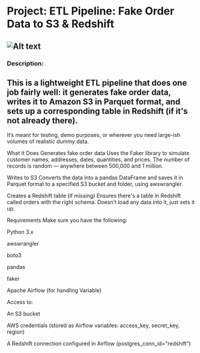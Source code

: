 # Project: ETL Pipeline: Fake Order Data to S3 & Redshift
![Alt text](path/to/image.png)
---
### Description:
This is a lightweight ETL pipeline that does one job fairly well: it generates fake order data, writes it to Amazon S3 in Parquet format, and sets up a corresponding table in Redshift (if it's not already there).
---
It’s meant for testing, demo purposes, or wherever you need large-ish volumes of realistic dummy data.

What It Does
Generates fake order data
Uses the Faker library to simulate customer names, addresses, dates, quantities, and prices. The number of records is random — anywhere between 500,000 and 1 million.

Writes to S3
Converts the data into a pandas DataFrame and saves it in Parquet format to a specified S3 bucket and folder, using awswrangler.

Creates a Redshift table (if missing)
Ensures there's a table in Redshift called orders with the right schema. Doesn't load any data into it, just sets it up.

Requirements
Make sure you have the following:

Python 3.x

awswrangler

boto3

pandas

faker

Apache Airflow (for handling Variable)

Access to:

An S3 bucket

AWS credentials (stored as Airflow variables: access_key, secret_key, region)

A Redshift connection configured in Airflow (postgres_conn_id="redshift")
